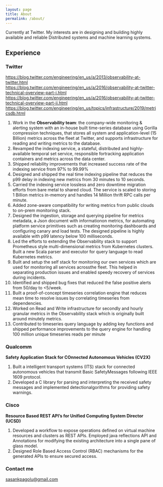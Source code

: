 ```yaml
---
layout: page
title: About
permalink: /about/
---
```


Currently at Twitter. My interests are in designing and building highly available and reliable Distributed systems and machine learning systems.

## Experience
### Twitter
https://blog.twitter.com/engineering/en_us/a/2013/observability-at-twitter.html
https://blog.twitter.com/engineering/en_us/a/2016/observability-at-twitter-technical-overview-part-i.html
https://blog.twitter.com/engineering/en_us/a/2016/observability-at-twitter-technical-overview-part-ii.html
https://blog.twitter.com/engineering/en_us/topics/infrastructure/2019/metricsdb.html

1. Work in the **Observability team**:  the company-wide monitoring & alerting system with an in-house built time-series database using Gorilla compression techniques, that stores all system and application-level (15 Billion) metrics across the fleet at Twitter, and supports infrastructure for reading and writing metrics to the database.
2. Revamped the indexing service, a stateful, distributed and highly-available temporal set service, responsible fortracking application containers and metrics across the data center.
3. Shipped reliability improvements that increased success rate of the indexing service from 97% to 99.99%
4. Designed and shipped the real time indexing pipeline that reduces the p99 delay in indexing new metrics from 30 minutes to 10 seconds.
5. Carried the indexing service lossless and zero downtime migration efforts from bare metal to shared cloud. The service is scaled to storing 1 Billion metrics in-memory and handles 14 Million thrift RPC calls per minute.
6. Added zone-aware compatibility for writing metrics from public clouds to on-prem monitoring stack.
7. Designed the ingestion, storage and querying pipeline for metrics metadata, a Json document with informationon metrics, for automating platform service primitives such as creating monitoring dashboards and configuring canary and load tests. The designed pipeline is highly available with p99 latency below 100 milliseconds.
8. Led the efforts to extending the Observability stack to support Prometheus style multi-dimensional metrics from Kubernetes clusters.  Built a new Scala parser and executor for query language to read Kubernetes metrics.
9. Built and setup the self stack for monitoring our own services which are used for monitoring all services acrossthe fleet. This helped in separating production issues and enabled speedy recovery of services during incidents.
10. Identified and shipped bug fixes that reduced the false positive alerts from 50/day to <5/week.
11. Built a proof-of-concept timeseries correlation engine that reduces mean time to resolve issues by correlating timeseries from dependencies.
12. Worked on Read and Write infrastructure for secondly and hourly granular metrics in the Observability stack which is originally built around minutely metrics.
13. Contributed to timeseries query language by adding key functions and shipped performance improvements to the query engine for handling 100 million unique timeseries reads per minute

### Qualcomm

**Safety Application Stack for COnnected Autonomous Vehicles (CV2X)**

1. Built a intelligent transport systems (ITS) stack for connected autonomous vehicles that transmit Basic SafetyMessages following IEEE 1609 protocol.
2. Developed  a  C  library  for  parsing  and  interpreting  the  received  safety  messages  and  implemented  detectionalgorithms for providing safety warnings.

### Cisco

**Resource Based REST API’s for Unified Computing System Director (UCSD)**

1. Developed a workflow to expose operations defined on virtual machine resources and clusters as REST APIs. Employed
java reflections API and Annotations for modifying the existing architecture into a single pane of glass model.
2. Designed Role Based Access Control (RBAC) mechanisms for the generated APIs to ensure secured access.

### Contact me

[sasankpagolu@gmail.com](mailto:sasankpagolu@gmail.com)
